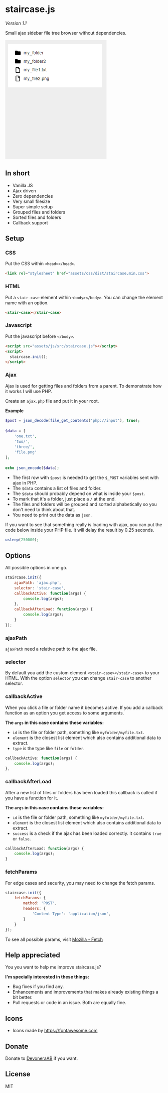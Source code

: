 # staircase.js

*Version 1.1*

Small ajax sidebar file tree browser without dependencies.

![Screenshot](screenshot.gif)

## In short

- Vanilla JS
- Ajax driven
- Zero dependencies
- Very small filesize
- Super simple setup
- Grouped files and folders
- Sorted files and folders
- Callback support

## Setup

### CSS

Put the CSS within `<head></head>`.

```html
<link rel="stylesheet" href="assets/css/dist/staircase.min.css">
```

### HTML

Put a `stair-case` element within `<body></body>`. You can change the element name with an option.

```html
<stair-case></stair-case>
```

### Javascript

Put the javascript before `</body>`.

```html
<script src="assets/js/src/staircase.js"></script>
<script>
  staircase.init();
</script>
```

### Ajax

Ajax is used for getting files and folders from a parent. To demonstrate how it works I will use PHP.

Create an `ajax.php` file and put it in your root.

**Example**

```php
$post = json_decode(file_get_contents('php://input'), true);

$data = [
    'one.txt',
    'two/',
    'three/',
    'file.png'
];

echo json_encode($data);
```

- The first row with `$post` is needed to get the `$_POST` variables sent with ajax in PHP.
- The `$data` contains a list of files and folder.
- The `$data` should probably depend on what is inside your `$post`.
- To mark that it's a folder, just place a `/` at the end.
- The files and folders will be grouped and sorted alphabetically so you don't need to think about that.
- You need to print out the data as `json`.

If you want to see that something really is loading with ajax, you can put the code below inside your PHP file. It will delay the result by 0.25 seconds.

```php
usleep(250000);
```

## Options

All possible options in one go.

```js
staircase.init({
    ajaxPath: 'ajax.php',
    selector: 'stair-case',
    callbackActive: function(args) {
        console.log(args);
    },
    callbackAfterLoad: function(args) {
        console.log(args);
    }
});
```

### ajaxPath

`ajaxPath` need a relative path to the ajax file.

### selector

By default you add the custom element `<stair-case></stair-case>` to your HTML. With the option `selector` you can change `stair-case` to another selector.

### callbackActive

When you click a file or folder name it becomes active. If you add a callback function as an option you get access to some arguments.

**The `args` in this case contains these variables:**

- `id` is the file or folder path, something like `myfolder/myfile.txt`.
- `element` is the closest list element which also contains additional data to extract.
- `type` is the type like `file` or `folder`.

```js
callbackActive: function(args) {
    console.log(args);
},
```

### callbackAfterLoad

After a new list of files or folders has been loaded this callback is called if you have a function for it.

**The `args` in this case contains these variables:**

- `id` is the file or folder path, something like `myfolder/myfile.txt`.
- `element` is the closest list element which also contains additional data to extract.
- `success` is a check if the ajax has been loaded correctly. It contains `true` or `false`.

```js
callbackAfterLoad: function(args) {
    console.log(args);
}
```

### fetchParams

For edge cases and security, you may need to change the fetch params.

```js
staircase.init({
    fetchParams: {
        method: 'POST',
        headers: {
            'Content-Type': 'application/json',
        }
    }
});
```

To see all possible params, visit [Mozilla - Fetch](https://developer.mozilla.org/en-US/docs/Web/API/Fetch_API/Using_Fetch#Supplying_request_options)

## Help appreciated

You you want to help me improve staircase.js?

**I'm specially interested in these things:**

- Bug fixes if you find any.
- Enhancements and improvements that makes already existing things a bit better.
- Pull requests or code in an issue. Both are equally fine.

## Icons

- Icons made by https://fontawesome.com

## Donate

Donate to [DevoneraAB](https://www.paypal.me/DevoneraAB) if you want.

## License

MIT